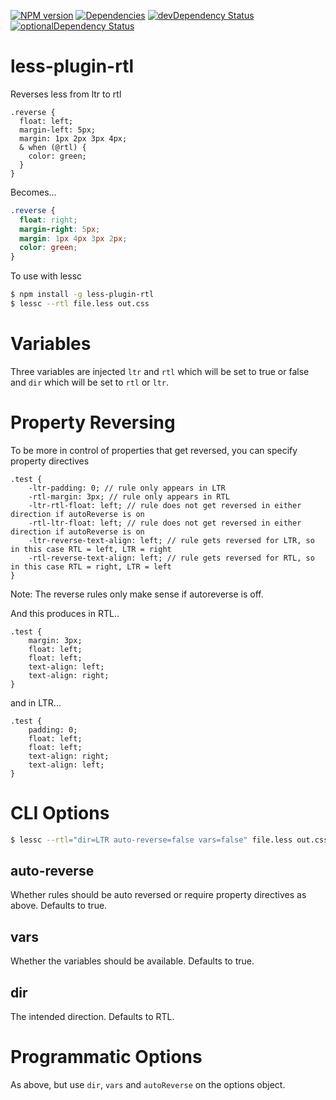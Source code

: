 [![NPM version](https://badge.fury.io/js/less-plugin-rtl.svg)](http://badge.fury.io/js/less-plugin-rtl) [![Dependencies](https://david-dm.org/less/less-plugin-rtl.svg)](https://david-dm.org/less/less-plugin-rtl) [![devDependency Status](https://david-dm.org/less/less-plugin-rtl/dev-status.svg)](https://david-dm.org/less/less-plugin-rtl#info=devDependencies) [![optionalDependency Status](https://david-dm.org/less/less-plugin-rtl/optional-status.svg)](https://david-dm.org/less/less-plugin-rtl#info=optionalDependencies)

less-plugin-rtl
===============

Reverses less from ltr to rtl

```less
.reverse {
  float: left;
  margin-left: 5px;
  margin: 1px 2px 3px 4px;
  & when (@rtl) {
    color: green;
  }
}
```

 Becomes...

```css
.reverse {
  float: right;
  margin-right: 5px;
  margin: 1px 4px 3px 2px;
  color: green;
}
```

To use with lessc

```bash
$ npm install -g less-plugin-rtl
$ lessc --rtl file.less out.css
```

Variables
=========

Three variables are injected `ltr` and `rtl` which will be set to true or false and `dir` which will be set to `rtl` or `ltr`.

Property Reversing
==================

To be more in control of properties that get reversed, you can specify property directives
 
```
.test {
    -ltr-padding: 0; // rule only appears in LTR
    -rtl-margin: 3px; // rule only appears in RTL
    -ltr-rtl-float: left; // rule does not get reversed in either direction if autoReverse is on
    -rtl-ltr-float: left; // rule does not get reversed in either direction if autoReverse is on
    -ltr-reverse-text-align: left; // rule gets reversed for LTR, so in this case RTL = left, LTR = right
    -rtl-reverse-text-align: left; // rule gets reversed for RTL, so in this case RTL = right, LTR = left
}
```

Note: The reverse rules only make sense if autoreverse is off.

And this produces in RTL..
```
.test {
    margin: 3px;
    float: left;
    float: left;
    text-align: left;
    text-align: right;
}
```

and in LTR...
```
.test {
    padding: 0;
    float: left;
    float: left;
    text-align: right;
    text-align: left;
}
```

CLI Options
===========

```bash
$ lessc --rtl="dir=LTR auto-reverse=false vars=false" file.less out.css
```

auto-reverse
------------

Whether rules should be auto reversed or require property directives as above. Defaults to true.

vars
----

Whether the variables should be available. Defaults to true.

dir
---

The intended direction. Defaults to RTL.

Programmatic Options
====================

As above, but use `dir`, `vars` and `autoReverse` on the options object.
